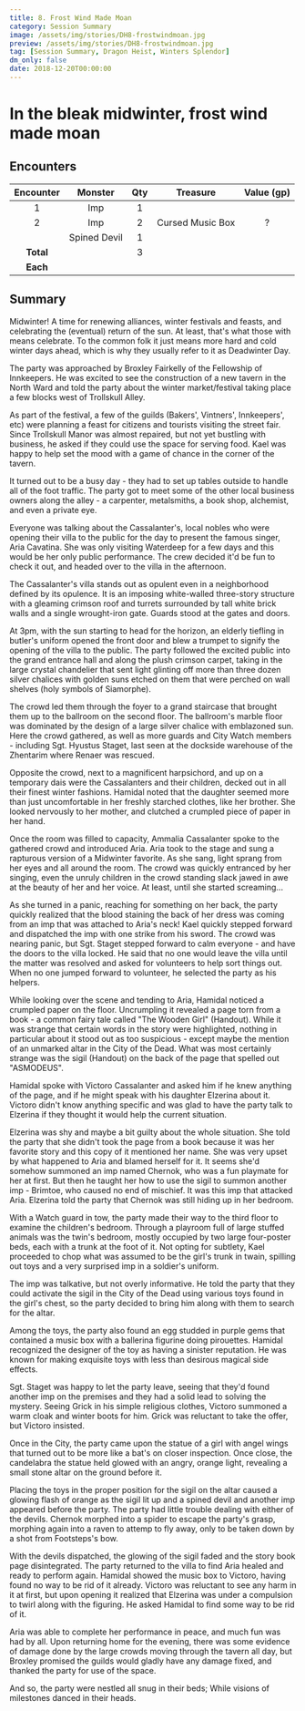 ```yaml
---
title: 8. Frost Wind Made Moan
category: Session Summary
image: /assets/img/stories/DH8-frostwindmoan.jpg
preview: /assets/img/stories/DH8-frostwindmoan.jpg
tag: [Session Summary, Dragon Heist, Winters Splendor]
dm_only: false
date: 2018-12-20T00:00:00
---
```


# In the bleak midwinter, frost wind made moan

## Encounters

| Encounter | Monster | Qty | Treasure | Value (gp)
|:--------:|:------:|:--------:|:------:|:--------:|
| 1         | Imp            | 1  |              |       |
| 2         | Imp            | 2  | Cursed Music Box | ?     |
|           | Spined Devil   | 1  | |      |
| **Total** |                | 3  |                      |      |
| **Each**  |                |    |                      |    |

## Summary

Midwinter!  A time for renewing alliances, winter festivals and feasts, and celebrating the (eventual) return of the sun.  At least, that's what those with means celebrate.  To the common folk it just means more hard and cold winter days ahead, which is why they usually refer to it as Deadwinter Day.

The party was approached by Broxley Fairkelly of the Fellowship of Innkeepers.  He was excited to see the construction of a new tavern in the North Ward and told the party about the winter market/festival taking place a few blocks west of Trollskull Alley.

As part of the festival, a few of the guilds (Bakers', Vintners', Innkeepers', etc) were planning a feast for citizens and tourists visiting the street fair.  Since Trollskull Manor was almost repaired, but not yet bustling with business, he asked if they could use the space for serving food.  Kael was happy to help set the mood with a game of chance in the corner of the tavern.

It turned out to be a busy day - they had to set up tables outside to handle all of the foot traffic.  The party got to meet some of the other local business owners along the alley - a carpenter, metalsmiths, a book shop, alchemist, and even a private eye.  

Everyone was talking about the Cassalanter's, local nobles who were opening their villa to the public for the day to present the famous singer, Aria Cavatina. She was only visiting Waterdeep for a few days and this would be her only public performance. The crew decided it'd be fun to check it out, and headed over to the villa in the afternoon.

The Cassalanter's villa stands out as opulent even in a neighborhood defined by its opulence.  It is an imposing white-walled three-story structure with a  gleaming crimson roof and turrets surrounded by tall white brick walls and a single wrought-iron gate.  Guards stood at the gates and doors.

At 3pm, with the sun starting to head for the horizon, an elderly tiefling in butler's uniform opened the front door and blew a trumpet to signify the opening of the villa to the public.  The party followed the excited public into the grand entrance hall and along the plush crimson carpet, taking in the large crystal chandelier that sent light glinting off more than three dozen silver chalices with golden suns etched on them that were perched on wall shelves (holy symbols of Siamorphe).

The crowd led them through the foyer to a grand staircase that brought them up to the ballroom on the second floor.  The ballroom's marble floor was dominated by the design of a large silver chalice with emblazoned sun. Here the crowd gathered, as well as more guards and City Watch members - including Sgt. Hyustus Staget, last seen at the dockside warehouse of the Zhentarim where Renaer was rescued.

Opposite the crowd, next to a magnificent harpsichord, and up on a temporary dais were the Cassalanters and their children, decked out in all their finest winter fashions. Hamidal noted that the daughter seemed more than just uncomfortable in her freshly starched clothes, like her brother.  She looked nervously to her mother, and clutched a crumpled piece of paper in her hand.

Once the room was filled to capacity, Ammalia Cassalanter spoke to the gathered crowd and introduced Aria.  Aria took to the stage and sung a rapturous version of a Midwinter favorite.  As she sang, light sprang from her eyes and all around the room.  The crowd was quickly entranced by her singing, even the unruly children in the crowd standing slack jawed in awe at the beauty of her and her voice.  At least, until she started screaming...

As she turned in a panic, reaching for something on her back, the party quickly realized that the blood staining the back of her dress was coming from an imp that was attached to Aria's neck!  Kael quickly stepped forward and dispatched the imp with one strike from his sword.  The crowd was nearing panic, but Sgt. Staget stepped forward to calm everyone - and have the doors to the villa locked.  He said that no one would leave the villa until the matter was resolved and asked for volunteers to help sort things out.  When no one jumped forward to volunteer, he selected the party as his helpers.

While looking over the scene and tending to Aria, Hamidal noticed a crumpled paper on the floor.  Uncrumpling it revealed a page torn from a book - a common fairy tale called "The Wooden Girl" (Handout). While it was strange that certain words in the story were highlighted, nothing in particular about it stood out as too suspicious - except maybe the mention of an unmarked altar in the City of the Dead.  What was most certainly strange was the sigil (Handout) on the back of the page that spelled out "ASMODEUS".

Hamidal spoke with Victoro Cassalanter and asked him if he knew anything of the page, and if he might speak with his daughter Elzerina about it. Victoro didn't know anything specific and was glad to have the party talk to Elzerina if they thought it would help the current situation.  

Elzerina was shy and maybe a bit guilty about the whole situation.  She told the party that she didn't took the page from a book because it was her favorite story and this copy of it mentioned her name. She was very upset by what happened to Aria and blamed herself for it.  It seems she'd somehow summoned an imp named Chernok, who was a fun playmate for her at first. But then he taught her how to use the sigil to summon another imp - Brimtoe, who caused no end of mischief.  It was this imp that attacked Aria. Elzerina told the party that Chernok was still hiding up in her bedroom.

With a Watch guard in tow, the party made their way to the third floor to examine the children's bedroom.  Through a playroom full of large stuffed animals was the twin's bedroom, mostly occupied by two large four-poster beds, each with a trunk at the foot of it.  Not opting for subtlety, Kael proceeded to chop what was assumed to be the girl's trunk in twain, spilling out toys and a very surprised imp in a soldier's uniform.

The imp was talkative, but not overly informative.  He told the party that they could activate the sigil in the City of the Dead using various toys found in the girl's chest, so the party decided to bring him along with them to search for the altar. 

Among the toys, the party also found an egg studded in purple gems that contained a music box with a ballerina figurine doing pirouettes. Hamidal recognized the designer of the toy as having a sinister reputation. He was known for making exquisite toys with less than desirous magical side effects.

Sgt. Staget was happy to let the party leave, seeing that they'd found another imp on the premises and they had a solid lead to solving the mystery. Seeing Grick in his simple religious clothes, Victoro summoned a warm cloak and winter boots for him. Grick was reluctant to take the offer, but Victoro insisted.

Once in the City, the party came upon the statue of a girl with angel wings that turned out to be more like a bat's on closer inspection.  Once close, the candelabra the statue held glowed with an angry, orange light, revealing a small stone altar on the ground before it.

Placing the toys in the proper position for the sigil on the altar caused a glowing flash of orange as the sigil lit up and a spined devil and another imp appeared before the party.  The party had little trouble dealing with either of the devils.  Chernok morphed into a spider to escape the party's grasp, morphing again into a raven to attemp to fly away, only to be taken down by a shot from Footsteps's bow.

With the devils dispatched, the glowing of the sigil faded and the story book page disintegrated.  The party returned to the villa to find Aria healed and ready to perform again.  Hamidal showed the music box to Victoro, having found no way to be rid of it already.  Victoro was reluctant to see any harm in it at first, but upon opening it realized that Elzerina was under a compulsion to twirl along with the figuring.  He asked Hamidal to find some way to be rid of it.

Aria was able to complete her performance in peace, and much fun was had by all.  Upon returning home for the evening, there was some evidence of damage done by the large crowds moving through the tavern all day, but Broxley promised the guilds would gladly have any damage fixed, and thanked the party for use of the space.

And so, the party were nestled all snug in their beds;
While visions of milestones danced in their heads.